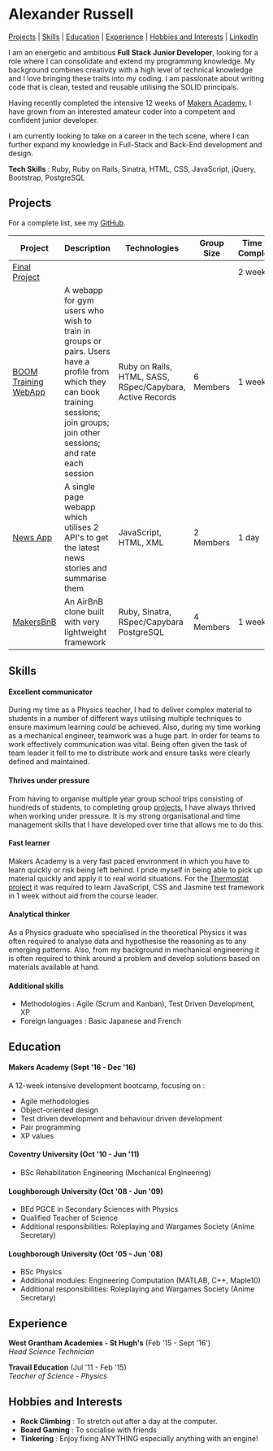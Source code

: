 # Alexander Russell

[Projects](#projects) | [Skills](#skills) | [Education](#education) | [Experience](#experience) | [Hobbies and Interests](#hobbies-and-interests) | [LinkedIn](https://uk.linkedin.com/in/alexander-russell-086366132)

I am an energetic and ambitious **Full Stack Junior Developer**, looking for a role where I can consolidate and extend my programming knowledge. My background combines creativity with a high level of technical knowledge and I love bringing these traits into my coding. I am passionate about writing code that is clean, tested and reusable utilising the SOLID principals.

Having recently completed the intensive 12 weeks of [Makers Academy](http://www.makersacademy.com/), I have grown from an interested amateur coder into a competent and confident junior developer.

I am currently looking to take on a career in the tech scene, where I can further expand my knowledge in Full-Stack and Back-End development and design.

**Tech Skills** : Ruby, Ruby on Rails, Sinatra, HTML, CSS, JavaScript, jQuery, Bootstrap, PostgreSQL

## Projects

For a complete list, see my [GitHub](https://github.com/alexanderwjrussell?tab=repositories).

| Project   | Description | Technologies | Group Size | Time to Complete |
|---        |---          |---           |---         |---               |
| [Final Project](address) | <description goes here> | <technologies go here> | <group size goes here> | 2 weeks |
| [BOOM Training WebApp](https://github.com/alexanderwjrussell/boom_training_webapp) | A webapp for gym users who wish to train in groups or pairs. Users have a profile from which they can book training sessions; join groups; join other sessions; and rate each session | Ruby on Rails, HTML, SASS, RSpec/Capybara, Active Records | 6 Members | 1 week |
| [News App](https://github.com/alexanderwjrussell/news-summary-project) | A single page webapp which utilises 2 API's to get the latest news stories and summarise them | JavaScript, HTML, XML | 2 Members | 1 day |
| [MakersBnB](https://github.com/alexanderwjrussell/makers_bnb) | An AirBnB clone built with very lightweight framework | Ruby, Sinatra, RSpec/Capybara PostgreSQL | 4 Members | 1 week |

## Skills

#### Excellent communicator

During my time as a Physics teacher, I had to deliver complex material to students in a number of different ways utilising multiple techniques to ensure maximum learning could be achieved. Also, during my time working as a mechanical engineer, teamwork was a huge part. In order for teams to work effectively communication was vital. Being often given the task of team leader it fell to me to distribute work and ensure tasks were clearly defined and maintained.

#### Thrives under pressure

From having to organise multiple year group school trips consisting of hundreds of students, to completing group [projects](#projects), I have always thrived when working under pressure. It is my strong organisational and time management skills that I have developed over time that allows me to do this.

#### Fast learner

Makers Academy is a very fast paced environment in which you have to learn quickly or risk being left behind. I pride myself in being able to pick up material quickly and apply it to real world situations. For the [Thermostat project](https://github.com/alexanderwjrussell/thermostatJS) it was required to learn JavaScript, CSS and Jasmine test framework in 1 week without aid from the course leader.

#### Analytical thinker

As a Physics graduate who specialised in the theoretical Physics it was often required to analyse data and hypothesise the reasoning as to any emerging patterns. Also, from my background in mechanical engineering it is often required to think around a problem and develop solutions based on materials available at hand.

#### Additional skills

 - Methodologies : Agile (Scrum and Kanban), Test Driven Development, XP
 - Foreign languages : Basic Japanese and French  

## Education

#### Makers Academy (Sept '16 - Dec '16)

A 12-week intensive development bootcamp, focusing on :

- Agile methodologies
- Object-oriented design
- Test driven development and behaviour driven development
- Pair programming
- XP values

#### Coventry University (Oct '10 - Jun '11)

- BSc Rehabilitation Engineering (Mechanical Engineering)

#### Loughborough University (Oct '08 - Jun '09)

- BEd  PGCE in Secondary Sciences with Physics
- Qualified Teacher of Science
- Additional responsibilities: Roleplaying and Wargames Society (Anime Secretary)

#### Loughborough University (Oct '05 - Jun '08)

- BSc Physics
- Additional modules: Engineering Computation (MATLAB, C++, Maple10)
- Additional responsibilities: Roleplaying and Wargames Society (Anime Secretary)

## Experience

**West Grantham Academies - St Hugh's** (Feb '15 - Sept '16')    
*Head Science Technician*  

**Travail Education** (Jul '11 - Feb '15)    
*Teacher of Science - Physics*  

## Hobbies and Interests
- **Rock Climbing** : To stretch out after a day at the computer.
- **Board Gaming** : To socialise with friends
- **Tinkering** : Enjoy fixing ANYTHING especially anything with an engine!
